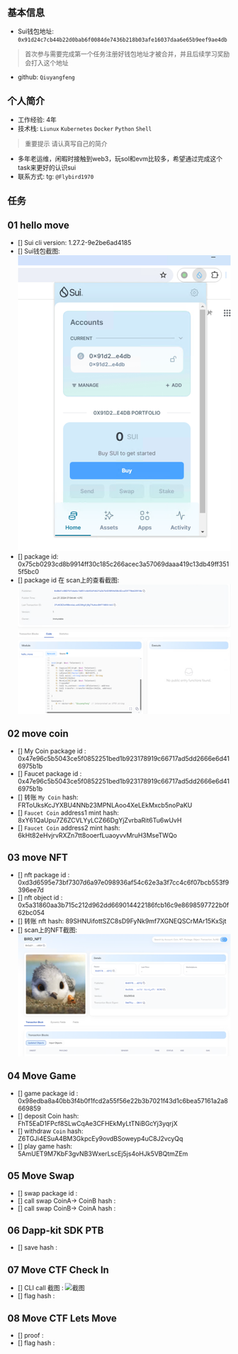 ## 基本信息
- Sui钱包地址: `0x91d24c7cb44b22d0bab6f0084de7436b218b03afe16037daa6e65b9eef9ae4db`
> 首次参与需要完成第一个任务注册好钱包地址才被合并，并且后续学习奖励会打入这个地址
- github: `Qiuyangfeng`

## 个人简介
- 工作经验: 4年
- 技术栈: `Liunux` `Kubernetes` `Docker` `Python` `Shell`
> 重要提示 请认真写自己的简介
- 多年老运维，闲暇时接触到web3，玩sol和evm比较多，希望通过完成这个task来更好的认识sui
- 联系方式: tg: `@Flybird1970` 

## 任务

##   01 hello move  
- [] Sui cli version: 1.27.2-9e2be6ad4185
- [] Sui钱包截图: ![Sui钱包截图](./images/suiwallet.png)
- [] package id: 0x75cb0293cd8b9914ff30c185c266acec3a57069daaa419c13db49ff3515f5bc0
- [] package id 在 scan上的查看截图:![Scan截图](./images/hellomove.png)

##   02 move coin
- [] My Coin package id : 0x47e96c5b5043ce5f0852251bed1b923178919c66717ad5dd2666e6d416975b1b
- [] Faucet package id : 0x47e96c5b5043ce5f0852251bed1b923178919c66717ad5dd2666e6d416975b1b
- [] 转账 `My Coin` hash: FRToUksKcJYXBU4NNb23MPNLAoo4XeLEkMxcb5noPaKU
- [] `Faucet Coin` address1 mint hash: 8xY61QaUpu7Z6ZCVLYyLCZ66DgYjZvrbaRit6Tu6wUvH
- [] `Faucet Coin` address2 mint hash: 6kHt82eHvjrvRXZn7tt8ooerfLuaoyvvMruH3MseTWQo

##   03 move NFT
- [] nft package id : 0xd3d6595e73bf7307d6a97e098936af54c62e3a3f7cc4c6f07bcb553f9396ee7d
- [] nft object id : 0x5a31860aa3b715c212d962dd669014422186fcb16c9e8698597722b0f62bc054
- [] 转账 nft  hash: 89SHNUifottSZC8sD9FyNk9mf7XGNEQSCrMAr15KxSjt
- [] scan上的NFT截图:![Scan截图](./images/movenft.png)

##   04 Move Game
- [] game package id : 0x98edba8a40bb3f4b0f1fcd2a55f56e22b3b7021f43d1c6bea57161a2a8669859
- [] deposit Coin hash: FhT5EaD1FPcf8SLwCqAe3CFHEkMyLtTNiBGcYj3yqrjX
- [] withdraw `Coin` hash: Z6TGJi4ESuA4BM3GkpcEy9ovdBSoweyp4uC8J2vcyQq
- [] play game hash: 5AmUET9M7KbF3gvNB3WxerLscEj5js4oHJk5VBQtmZEm

##   05 Move Swap
- [] swap package id :
- [] call swap CoinA-> CoinB  hash :
- [] call swap CoinB-> CoinA  hash :

##   06 Dapp-kit SDK PTB
- [] save hash :

##   07 Move CTF Check In
- [] CLI call 截图 : ![截图](./images/你的图片地址)
- [] flag hash :

##   08 Move CTF Lets Move
- [] proof : 
- [] flag hash :
